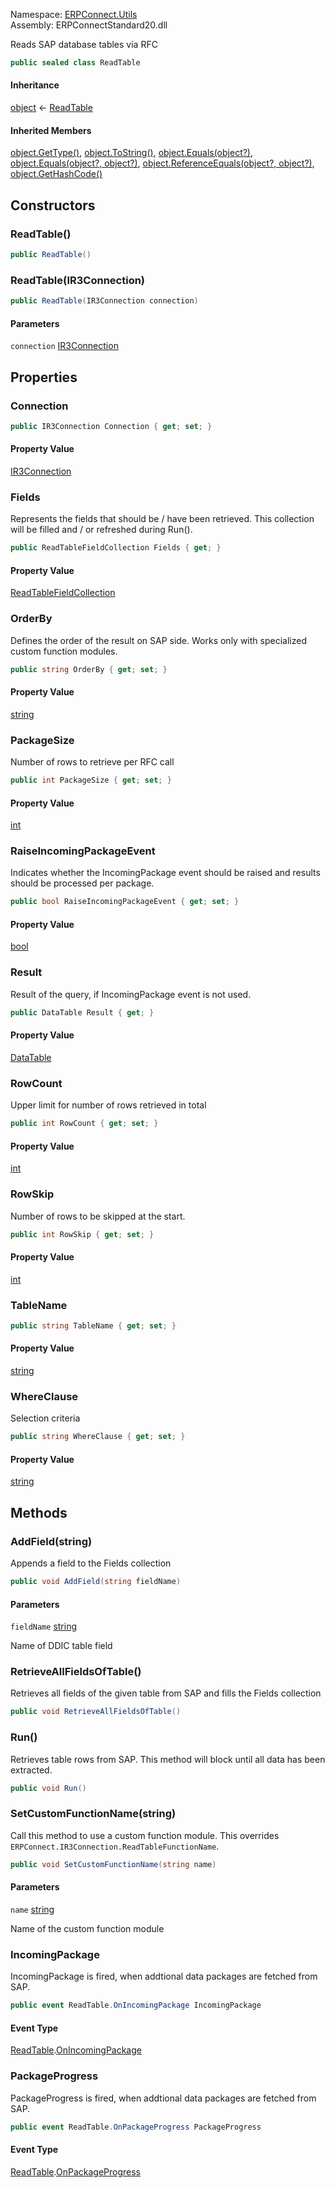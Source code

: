 Namespace: [ERPConnect.Utils](../)\
Assembly: ERPConnectStandard20.dll

Reads SAP database tables via RFC

```csharp
public sealed class ReadTable

```

#### Inheritance

[object](https://learn.microsoft.com/dotnet/api/system.object) ← [ReadTable](./)

#### Inherited Members

[object.GetType()](https://learn.microsoft.com/dotnet/api/system.object.gettype), [object.ToString()](https://learn.microsoft.com/dotnet/api/system.object.tostring), [object.Equals(object?)](<https://learn.microsoft.com/dotnet/api/system.object.equals#system-object-equals(system-object)>), [object.Equals(object?, object?)](<https://learn.microsoft.com/dotnet/api/system.object.equals#system-object-equals(system-object-system-object)>), [object.ReferenceEquals(object?, object?)](https://learn.microsoft.com/dotnet/api/system.object.referenceequals), [object.GetHashCode()](https://learn.microsoft.com/dotnet/api/system.object.gethashcode)

## Constructors

### ReadTable()

```csharp
public ReadTable()

```

### ReadTable(IR3Connection)

```csharp
public ReadTable(IR3Connection connection)

```

#### Parameters

`connection` [IR3Connection](../../erpconnect/ERPConnect.IR3Connection/)

## Properties

### Connection

```csharp
public IR3Connection Connection { get; set; }

```

#### Property Value

[IR3Connection](../../erpconnect/ERPConnect.IR3Connection/)

### Fields

Represents the fields that should be / have been retrieved. This collection will be filled and / or refreshed during Run().

```csharp
public ReadTableFieldCollection Fields { get; }

```

#### Property Value

[ReadTableFieldCollection](../ERPConnect.Utils.ReadTableFieldCollection/)

### OrderBy

Defines the order of the result on SAP side. Works only with specialized custom function modules.

```csharp
public string OrderBy { get; set; }

```

#### Property Value

[string](https://learn.microsoft.com/dotnet/api/system.string)

### PackageSize

Number of rows to retrieve per RFC call

```csharp
public int PackageSize { get; set; }

```

#### Property Value

[int](https://learn.microsoft.com/dotnet/api/system.int32)

### RaiseIncomingPackageEvent

Indicates whether the IncomingPackage event should be raised and results should be processed per package.

```csharp
public bool RaiseIncomingPackageEvent { get; set; }

```

#### Property Value

[bool](https://learn.microsoft.com/dotnet/api/system.boolean)

### Result

Result of the query, if IncomingPackage event is not used.

```csharp
public DataTable Result { get; }

```

#### Property Value

[DataTable](https://learn.microsoft.com/dotnet/api/system.data.datatable)

### RowCount

Upper limit for number of rows retrieved in total

```csharp
public int RowCount { get; set; }

```

#### Property Value

[int](https://learn.microsoft.com/dotnet/api/system.int32)

### RowSkip

Number of rows to be skipped at the start.

```csharp
public int RowSkip { get; set; }

```

#### Property Value

[int](https://learn.microsoft.com/dotnet/api/system.int32)

### TableName

```csharp
public string TableName { get; set; }

```

#### Property Value

[string](https://learn.microsoft.com/dotnet/api/system.string)

### WhereClause

Selection criteria

```csharp
public string WhereClause { get; set; }

```

#### Property Value

[string](https://learn.microsoft.com/dotnet/api/system.string)

## Methods

### AddField(string)

Appends a field to the Fields collection

```csharp
public void AddField(string fieldName)

```

#### Parameters

`fieldName` [string](https://learn.microsoft.com/dotnet/api/system.string)

Name of DDIC table field

### RetrieveAllFieldsOfTable()

Retrieves all fields of the given table from SAP and fills the Fields collection

```csharp
public void RetrieveAllFieldsOfTable()

```

### Run()

Retrieves table rows from SAP. This method will block until all data has been extracted.

```csharp
public void Run()

```

### SetCustomFunctionName(string)

Call this method to use a custom function module. This overrides `ERPConnect.IR3Connection.ReadTableFunctionName`.

```csharp
public void SetCustomFunctionName(string name)

```

#### Parameters

`name` [string](https://learn.microsoft.com/dotnet/api/system.string)

Name of the custom function module

### IncomingPackage

IncomingPackage is fired, when addtional data packages are fetched from SAP.

```csharp
public event ReadTable.OnIncomingPackage IncomingPackage

```

#### Event Type

[ReadTable](./).[OnIncomingPackage](../ERPConnect.Utils.ReadTable.OnIncomingPackage/)

### PackageProgress

PackageProgress is fired, when addtional data packages are fetched from SAP.

```csharp
public event ReadTable.OnPackageProgress PackageProgress

```

#### Event Type

[ReadTable](./).[OnPackageProgress](../ERPConnect.Utils.ReadTable.OnPackageProgress/)

